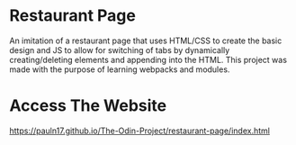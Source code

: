 # Restaurant Page
An imitation of a restaurant page that uses HTML/CSS to create the basic design and JS to allow for switching of tabs by dynamically creating/deleting elements and appending into the HTML. This project was made with the purpose of learning webpacks and modules.

# Access The Website
https://pauln17.github.io/The-Odin-Project/restaurant-page/index.html